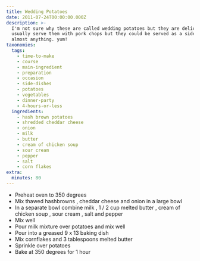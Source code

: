 ```yaml
---
title: Wedding Potatoes
date: 2011-07-24T00:00:00.000Z
description: >-
  I'm not sure why these are called wedding potatoes but they are delicious!  i
  usually serve them with pork chops but they could be served as a side dish for
  almost anything. yum!
taxonomies:
  tags:
    - time-to-make
    - course
    - main-ingredient
    - preparation
    - occasion
    - side-dishes
    - potatoes
    - vegetables
    - dinner-party
    - 4-hours-or-less
  ingredients:
    - hash brown potatoes
    - shredded cheddar cheese
    - onion
    - milk
    - butter
    - cream of chicken soup
    - sour cream
    - pepper
    - salt
    - corn flakes
extra:
  minutes: 80
---
```

 - Preheat oven to 350 degrees
 - Mix thawed hashbrowns , cheddar cheese and onion in a large bowl
 - In a separate bowl combine milk , 1 / 2 cup melted butter , cream of chicken soup , sour cream , salt and pepper
 - Mix well
 - Pour milk mixture over potatoes and mix well
 - Pour into a greased 9 x 13 baking dish
 - Mix cornflakes and 3 tablespoons melted butter
 - Sprinkle over potatoes
 - Bake at 350 degrees for 1 hour
